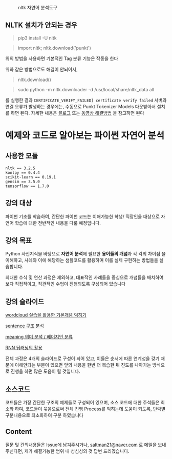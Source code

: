 
<figure class="align-left">
  <img src="https://static1.squarespace.com/static/538cea80e4b00f1fad490c1b/54668a77e4b00fb778d22a34/54668d8ae4b00fb778d2859c/1416007413413/NLTK.png" alt="">
  <figcaption>nltk 자연어 분석도구</figcaption>
</figure>


## NLTK 설치가 안되는 경우


>  pip3 install -U nltk 

> import nltk; nltk.download('punkt')

위의 방법을 사용하면 기본적인 Tag 분류 기능은 작동을 한다

위와 같은 방법으로도 해결이 안되어서, 

> nltk.download()

> sudo python -m nltk.downloader -d /usr/local/share/nltk_data all

를 실행한 결과 `CERTIFICATE_VERIFY_FAILED] certificate verify failed` 서버와 연결 오류가 발생하는 경우에는, 수동으로 Punkt Tokenizer Models 다운받아서 설치를 하면 된다. 자세한 내용은 [블로그](http://pubdata.tistory.com/154) 또는 [동영상 해결방법](https://programmers.co.kr/learn/courses/21/lessons/946) 을 참고하면 된다




# 예제와 코드로 알아보는 파이썬 자연어 분석


## 사용한 모듈

    nltk == 3.2.5
    konlpy == 0.4.4
    scikit-learn == 0.19.1
    gensim == 3.5.0
    tensorflow == 1.7.0



## 강의 대상

파이썬 기초를 학습하여, 간단한 파이썬 코드는 이해가능한 학생/ 직장인을 대상으로 자연어 학습에 대한 전반적인 내용을 다룰 예정입니다.


## 강의 목표

Python 사전지식을 바탕으로 **자연어 분석**에 필요한 **용어들의 개념**과 각 각의 차이점 을 이해하고, 사례와 이에 해당하는 샘플코드를 활용하여 이를 실제 구현하는 방법들을 실습합니다.

최대한 수식 및 연산 과정은 제외하고, 대표적인 사례들을 중심으로 개념들을 배치하여 보다 직접적이고, 직관적인 수업이 진행되도록 구성되어 있습니다


## 강의 슬라이드


[wordcloud 실습을 활용한 기본개념 익히기](https://www.slideshare.net/YBkim2/1-word-cloud)

[sentence 구조 분석](https://www.slideshare.net/YBkim2/2-sentence)

[meaning 의미 분석 / 베이지안 분류](https://www.slideshare.net/YBkim2/3-108453530)

[RNN 딥러닝의 활용](https://www.slideshare.net/YBkim2/4-108453864)


전체 과정은 4개의 슬라이드로 구성이 되어 있고, 이들은 순서에 따른 연계성을 갖기 때문에 이해안되는 부분이 있으면 앞의 내용을 한번 더 복습한 뒤 진도를 나아가는 방식으로 진행을 하면 많은 도움이 될 것입니다.


## 소스코드 

코드들은 가장 간단한 구조의 예제들로 구성되어 있으며, 소스 코드에 대한 주석들은 최소화 하여, 코드들이 묶음으로써 전체 진행 Process를 익히는데 도움이 되도록, 단락별 구분내용으로 최소화하여 구분 하였습니다 


## Content

질문 및 건의내용들은 Issue에 남겨주시거나, saltman21@naver.com 로 메일을 보내주신다면, 제가 해결가능한 범위 내 성심성의 것 답변 드리겠습니다.